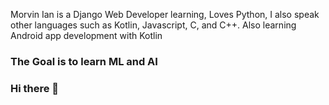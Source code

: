 

 Morvin Ian is a Django Web Developer learning, Loves Python,
 I also speak other languages such as Kotlin, Javascript, C, and C++.
 Also learning Android app development with Kotlin
 
### The Goal is to learn ML and AI 

### Hi there 👋
